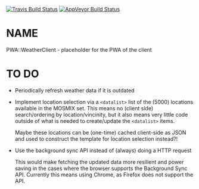 
[![Travis Build Status](https://travis-ci.org/Corion/PWA-WeatherClient.svg?branch=master)](https://travis-ci.org/Corion/PWA-WeatherClient)
[![AppVeyor Build Status](https://ci.appveyor.com/api/projects/status/github/Corion/PWA-WeatherClient?branch=master&svg=true)](https://ci.appveyor.com/project/Corion/PWA-WeatherClient)

# NAME

PWA::WeatherClient - placeholder for the PWA of the client

# TO DO

- Periodically refresh weather data if it is outdated
- Implement location selection via a `<datalist>` list of the (5000)
locations available in the MOSMIX set. This means no (client side)
search/ordering by location/vincinity, but it also means very little code
outside of what is needed to create/update the `<datalist>` items.

    Maybe these locations can be (one-time) cached client-side as JSON and
    used to construct the template for location selection instead?!

- Use the background sync API instead of (always) doing a HTTP request

    This would make fetching the updated data more resilient and power saving
    in the cases where the browser supports the Background Sync API. Currently
    this means using Chrome, as Firefox does not support the API.
